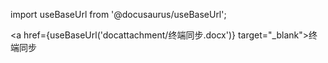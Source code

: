 import useBaseUrl from '@docusaurus/useBaseUrl';

<a href={useBaseUrl('docattachment/终端同步.docx')} target="_blank">终端同步</a>